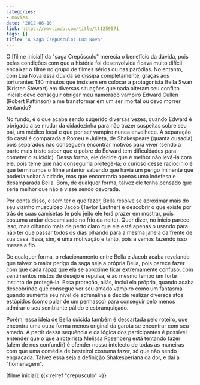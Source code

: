 ```yaml
---
categories:
- movies
date: '2012-06-10'
link: https://www.imdb.com/title/tt1259571
tags: []
title: 'A Saga Crepúsculo: Lua Nova'
---
```


O [filme inicial] da "saga Crepúsculo" merecia o benefício da dúvida, pois pelas condições com que a história foi desenvolvida ficava muito difícil encaixar o filme no grupo de filmes sérios ou nas paródias. No entanto, com Lua Nova essa dúvida se dissipa completamente, graças aos torturantes 130 minutos que insistem em colocar a protagonista Bella Swan (Kristen Stewart) em diversas situações que nada alteram seu conflito inicial: devo conseguir obrigar meu namorado vampiro Edward Cullen (Robert Pattinson) a me transformar em um ser imortal ou devo morrer tentando?

No fundo, é o que acaba sendo sugerido diversas vezes, quando Edward é obrigado a se mudar da cidadezinha para não trazer suspeitas sobre seu pai, um médico local e que por ser vampiro nunca envelhece. A separação do casal é comparada a Romeu e Julieta, de Shakespeare (quanta ousadia), pois separados não conseguem encontrar motivos para viver (sendo a parte mais triste saber que o pobre do Edward tem dificuldades para cometer o suicídio). Dessa forma, ele decide que é melhor não levá-la com ele, pois teme que não conseguiria protegê-la; o curioso desse raciocínio é que terminamos o filme anterior sabendo que havia um perigo iminente que poderia voltar à cidade, mas que encontraria apenas uma indefesa e desamparada Bella. Bom, de qualquer forma, talvez ele tenha pensado que seria melhor que não a visse sendo devorada.

Por conta disso, e sem ter o que fazer, Bella resolve se aproximar mais do seu vizinho musculoso Jacob (Taylor Lautner) e descobrir o que existe por trás de suas camisetas (e pelo jeito ele terá prazer em mostrar, pois costuma andar descamisado no frio da noite). Quer dizer, no início parece isso, mas olhando mais de perto claro que ela está apenas o usando para não ter que passar todos os dias olhando para a mesma janela da frente de sua casa. Essa, sim, é uma motivação e tanto, pois a vemos fazendo isso meses a fio.

De qualquer forma, o relacionamento entre Bella e Jacob acaba revelando que talvez o maior perigo da saga seja a própria Bella, pois parece fazer com que cada rapaz que ela se aproxime ficar extremamente confuso, com sentimentos mistos de desejo e repulsa, e ao mesmo tempo um forte instinto de protegê-la. Essa proteção, aliás, inclui ela própria, quando acaba descobrindo que consegue ver seu amado vampiro como um fantasma quando aumenta seu nível de adrenalina e decide realizar diversos atos estúpidos (como pular de um penhasco) para conseguir pelo menos admirar o seu semblante pálido e esbranquiçado.

Porém, essa ideia de Bella suicida também é descartada pelo roteiro, que encontra uma outra forma menos original da garota se encontrar com seu amado. A partir dessa sequência e da lógica dos participantes é possível entender que o que a roteirista Melissa Rosenberg está tentando fazer (além de nos confundir) é ofender nosso intelecto de todas as maneiras com que uma comédia de besteirol costuma fazer, só que não sendo engraçada. Talvez essa seja a definição Shakesperiana da dor, e daí a "homenagem".

[filme inicial]: {{< relref "crepusculo" >}}